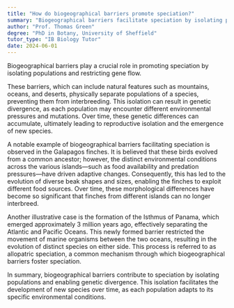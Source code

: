 ```yaml
---
title: "How do biogeographical barriers promote speciation?"
summary: "Biogeographical barriers facilitate speciation by isolating populations, which hinders gene flow and allows distinct evolutionary paths to develop."
author: "Prof. Thomas Green"
degree: "PhD in Botany, University of Sheffield"
tutor_type: "IB Biology Tutor"
date: 2024-06-01
---
```


Biogeographical barriers play a crucial role in promoting speciation by isolating populations and restricting gene flow.

These barriers, which can include natural features such as mountains, oceans, and deserts, physically separate populations of a species, preventing them from interbreeding. This isolation can result in genetic divergence, as each population may encounter different environmental pressures and mutations. Over time, these genetic differences can accumulate, ultimately leading to reproductive isolation and the emergence of new species.

A notable example of biogeographical barriers facilitating speciation is observed in the Galapagos finches. It is believed that these birds evolved from a common ancestor; however, the distinct environmental conditions across the various islands—such as food availability and predation pressures—have driven adaptive changes. Consequently, this has led to the evolution of diverse beak shapes and sizes, enabling the finches to exploit different food sources. Over time, these morphological differences have become so significant that finches from different islands can no longer interbreed.

Another illustrative case is the formation of the Isthmus of Panama, which emerged approximately $3$ million years ago, effectively separating the Atlantic and Pacific Oceans. This newly formed barrier restricted the movement of marine organisms between the two oceans, resulting in the evolution of distinct species on either side. This process is referred to as allopatric speciation, a common mechanism through which biogeographical barriers foster speciation.

In summary, biogeographical barriers contribute to speciation by isolating populations and enabling genetic divergence. This isolation facilitates the development of new species over time, as each population adapts to its specific environmental conditions.
    